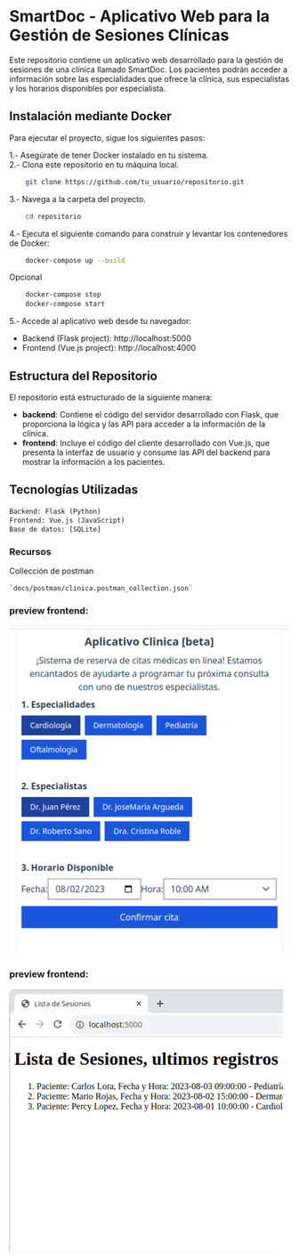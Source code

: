 # SmartDoc - Aplicativo Web para la Gestión de Sesiones Clínicas

Este repositorio contiene un aplicativo web desarrollado para la gestión de sesiones de una clínica llamado SmartDoc. Los pacientes podrán acceder a información sobre las especialidades que ofrece la clínica, sus especialistas y los horarios disponibles por especialista.

## Instalación mediante Docker

Para ejecutar el proyecto, sigue los siguientes pasos:

1.- Asegúrate de tener Docker instalado en tu sistema.  
2.- Clona este repositorio en tu máquina local.

```bash
    git clone https://github.com/tu_usuario/repositorio.git
```

3.- Navega a la carpeta del proyecto.

```bash
    cd repositorio
```

4.- Ejecuta el siguiente comando para construir y levantar los contenedores de Docker:

```bash
    docker-compose up --build
```

Opcional

```bash
    docker-compose stop
    docker-compose start
```

5.- Accede al aplicativo web desde tu navegador:

* Backend (Flask project): http://localhost:5000
* Frontend (Vue.js project): http://localhost:4000

## Estructura del Repositorio

El repositorio está estructurado de la siguiente manera:

* **backend**: Contiene el código del servidor desarrollado con Flask, que proporciona la lógica y las API para acceder a la información de la clínica.
* **frontend**: Incluye el código del cliente desarrollado con Vue.js, que presenta la interfaz de usuario y consume las API del backend para mostrar la información a los pacientes.

## Tecnologías Utilizadas

    Backend: Flask (Python)
    Frontend: Vue.js (JavaScript)
    Base de datos: [SQLite]


### Recursos

Collección de postman

    `docs/postman/clinica.postman_collection.json`

### preview frontend:

![frontend](docs/thumbnail-frontend.png)


### preview frontend:

![frontend](docs/thumbnail-backend.png)